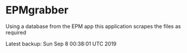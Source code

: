 # EPMgrabber
Using a database from the EPM app this application scrapes the files as required


Latest backup: Sun Sep 8 00:38:01 UTC 2019
